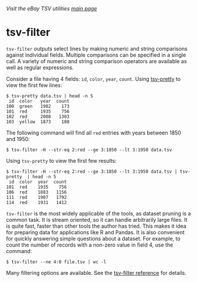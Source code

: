 _Visit the eBay TSV utilities [main page](../README.md)_

# tsv-filter

`tsv-filter` outputs select lines by making numeric and string comparisons against individual fields. Multiple comparisons can be specified in a single call. A variety of numeric and string comparison operators are available as well as regular expressions.

Consider a file having 4 fields: `id`, `color`, `year`, `count`. Using [tsv-pretty](../docs/ToolReference.md#tsv-pretty-reference) to view the first few lines:
```
$ tsv-pretty data.tsv | head -n 5
 id  color   year  count
100  green   1982    173
101  red     1935    756
102  red     2008   1303
103  yellow  1873    180
```

The following command will find all `red` entries with years between 1850 and 1950:

```
$ tsv-filter -H --str-eq 2:red --ge 3:1850 --lt 3:1950 data.tsv
```

Using `tsv-pretty` to view the first few results:
```
$ tsv-filter -H --str-eq 2:red --ge 3:1850 --lt 3:1950 data.tsv | tsv-pretty  | head -n 5
 id  color  year  count
101  red    1935    756
106  red    1883   1156
111  red    1907   1792
114  red    1931   1412
```

`tsv-filter` is the most widely applicable of the tools, as dataset pruning is a common task. It is stream oriented, so it can handle arbitrarily large files. It is quite fast, faster than other tools the author has tried. This makes it idea for preparing data for applications like R and Pandas. It is also convenient for quickly answering simple questions about a dataset. For example, to count the number of records with a non-zero value in field 4, use the command:
```
$ tsv-filter --ne 4:0 file.tsv | wc -l
```

Many filtering options are available. See the [tsv-filter reference](../docs/ToolReference.md#tsv-filter-reference) for details.
